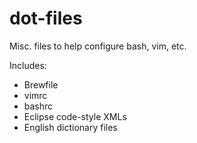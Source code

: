 # dot-files

Misc. files to help configure bash, vim, etc.

Includes:
* Brewfile
* vimrc
* bashrc
* Eclipse code-style XMLs
* English dictionary files
